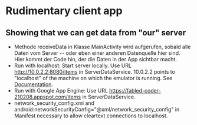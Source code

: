 # Rudimentary client app
## Showing that we can get data from "our" server
* Methode receiveData in Klasse MainActivity wird aufgerufen, sobald alle Daten vom Server --
  oder eben einer anderen Datenquelle hier sind. Hier kommt der Code hin, der die Daten
  in der App sichtbar macht. 
* Run with localhost: Start server locally. Use URL http://10.0.2.2:8080/items in ServerDataService. 
  10.0.2.2 points to "localhost" of the machine on which the emulator is running.
  See [Documentation](https://developer.android.com/studio/run/emulator-networking).
* Run with Google App Engine: Use URL https://fabled-coder-210208.appspot.com/items in ServerDataService.
* network_security_config.xml and android:networkSecurityConfig="@xml/network_security_config"
  in Manifest necessary to allow cleartext connections to localhost.
